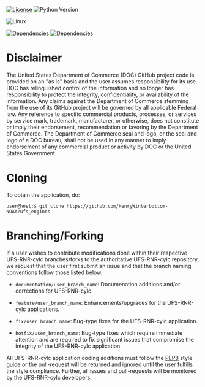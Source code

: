 [![License](https://img.shields.io/badge/license-lgpl_v2.1-blue)](https://github.com/HenryWinterbottom-NOAA/ufs_engines/blob/develop/LICENSE)
![Python Version](https://img.shields.io/badge/python-3.5|3.6|3.7-blue)

![Linux](https://img.shields.io/badge/linux-ubuntu%7Ccentos-orange)

[![Dependencies](https://img.shields.io/badge/dependencies-ufs__pyutils-orange)](https://github.com/HenryWinterbottom-NOAA/ufs_pyutils)
[![Dependencies](https://img.shields.io/badge/dependencies-cylc__flow__7.9.3-orange)](https://github.com/cylc/cylc-flow/releases/tag/7.9.3)

# Disclaimer

The United States Department of Commerce (DOC) GitHub project code is
provided on an "as is" basis and the user assumes responsibility for
its use. DOC has relinquished control of the information and no longer
has responsibility to protect the integrity, confidentiality, or
availability of the information. Any claims against the Department of
Commerce stemming from the use of its GitHub project will be governed
by all applicable Federal law. Any reference to specific commercial
products, processes, or services by service mark, trademark,
manufacturer, or otherwise, does not constitute or imply their
endorsement, recommendation or favoring by the Department of
Commerce. The Department of Commerce seal and logo, or the seal and
logo of a DOC bureau, shall not be used in any manner to imply
endorsement of any commercial product or activity by DOC or the United
States Government.

# Cloning

To obtain the application, do:

~~~
user@host:$ git clone https://github.com/HenryWinterbottom-NOAA/ufs_engines
~~~



# Branching/Forking

If a user wishes to contribute modifications done within their
respective UFS-RNR-cylc branches/forks to the authoritative
UFS-RNR-cylc repository, we request that the user first submit an
issue and that the branch naming conventions follow those listed
below.

- `documentation/user_branch_name`: Documenation additions and/or corrections for UFS-RNR-cylc.

- `feature/user_branch_name`: Enhancements/upgrades for the UFS-RNR-cylc applications.

- `fix/user_branch_name`: Bug-type fixes for the UFS-RNR-cylc application.

- `hotfix/user_branch_name`: Bug-type fixes which require immediate attention and are required to fix significant issues that compromise the integrity of the UFS-RNR-cylc application.

All UFS-RNR-cylc application coding additions must follow the
[PEP8](https://www.python.org/dev/peps/pep-0008/) style guide or the
pull-request will be returned and ignored until the user fulfills the
style compliance. Further, all issues and pull-requests will be
monitored by the UFS-RNR-cylc developers.